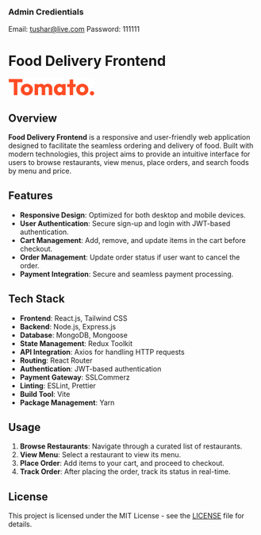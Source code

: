 ### Admin Credientials
Email: tushar@live.com
Password: 111111


# Food Delivery Frontend

![Project Logo](./src/assets/logo.png)

## Overview

**Food Delivery Frontend** is a responsive and user-friendly web application designed to facilitate the seamless ordering and delivery of food. Built with modern technologies, this project aims to provide an intuitive interface for users to browse restaurants, view menus, place orders, and search foods by menu and price.

## Features

- **Responsive Design**: Optimized for both desktop and mobile devices.
- **User Authentication**: Secure sign-up and login with JWT-based authentication.
- **Cart Management**: Add, remove, and update items in the cart before checkout.
- **Order Management**: Update order status if user want to cancel the order.
- **Payment Integration**: Secure and seamless payment processing.

## Tech Stack

- **Frontend**: React.js, Tailwind CSS
- **Backend**: Node.js, Express.js
- **Database**: MongoDB, Mongoose
- **State Management**: Redux Toolkit
- **API Integration**: Axios for handling HTTP requests
- **Routing**: React Router
- **Authentication**: JWT-based authentication
- **Payment Gateway**: SSLCommerz
- **Linting**: ESLint, Prettier
- **Build Tool**: Vite
- **Package Management**: Yarn

## Usage

1. **Browse Restaurants**: Navigate through a curated list of restaurants.
2. **View Menu**: Select a restaurant to view its menu.
3. **Place Order**: Add items to your cart, and proceed to checkout.
4. **Track Order**: After placing the order, track its status in real-time.

## License

This project is licensed under the MIT License - see the [LICENSE](LICENSE) file for details.
